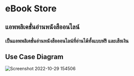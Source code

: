 # eBook Store

## แอพพลิเคชั่นอ่านหนังสืออนไลน์ 

### เป็นแอพพลิเคชั่นอ่านหนังสือออนไลน์ที่อ่านได้ทั้งแบบฟรี และเสียเงิน 

## Use Case Diagram

![Screenshot 2022-10-29 154506](https://user-images.githubusercontent.com/89631723/198822577-20ebe5f4-5baa-4d34-a493-81171c6d1459.png)


